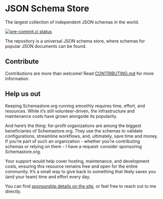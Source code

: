# JSON Schema Store

The largest collection of independent JSON schemas in the world.

[![pre-commit.ci status](https://results.pre-commit.ci/badge/github/SchemaStore/schemastore/master.svg)](https://results.pre-commit.ci/latest/github/SchemaStore/schemastore/master)

The repository is a universal JSON schema store, where schemas for popular JSON documents can be found.

## Contribute

Contributions are more than welcome! Read [CONTRIBUTING.md](./CONTRIBUTING.md) for more information.

## Help us out

Keeping Schemastore.org running smoothly requires time, effort, and resources. While it’s still volunteer-driven, the infrastructure and maintenance costs have grown alongside its popularity.

And here’s the thing: for-profit organizations are among the biggest beneficiaries of Schemastore.org. They use the schemas to validate configurations, streamline workflows, and, ultimately, save time and money. If you’re part of such an organization - whether you’re contributing schemas or relying on them - I have a request: consider sponsoring Schemastore.org.

Your support would help cover hosting, maintenance, and development costs, ensuring this resource remains free and open for the entire community. It’s a small way to give back to something that likely saves you (and your team) time and effort every day.

You can find [sponsorship details on the site](https://github.com/sponsors/madskristensen), or feel free to reach out to me directly.
